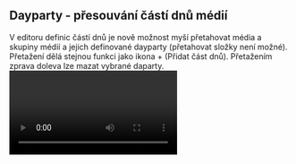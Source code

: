 ﻿---
categories: [fenix]
layout: fenix
---
## Dayparty - přesouvání částí dnů médií
V editoru definic částí dnů je nově možnost myší přetahovat média a skupiny médií a jejich definované dayparty (přetahovat složky není možné). 
Přetažení dělá stejnou funkci jako ikona + (Přidat část dnů). Přetažením zprava doleva lze mazat vybrané daparty. 
<video src="{{site.url}}/data/DP_pretahovani.mp4" type="video/mp4" controls></video>

